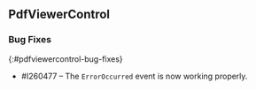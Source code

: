 ## PdfViewerControl

### Bug Fixes
{:#pdfviewercontrol-bug-fixes} 

* \#I260477 – The `ErrorOccurred` event is now working properly.